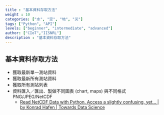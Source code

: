```yaml
---
title : "基本資料存取方法"
weight : 10
categories: ["水", "空", "地", "災"]
tags: ["Python", "API"]
levels: ["beginner", "intermediate", "advanced"]
author: ["CIoT","IISNRL"]
description : "基本資料存取方法"
---
```



## 基本資料存取方法

- 獲取最新單一測站資料
- 獲取最新所有測站資料
- 獲取所有測站列表
- 資料匯入／匯出、製做不同圖表 (chart, maps) 與不同格式 PNG/JPEG/NetCDF
    - [Read NetCDF Data with Python. Access a slightly confusing, yet… | by Konrad Hafen | Towards Data Science](https://towardsdatascience.com/read-netcdf-data-with-python-901f7ff61648)
